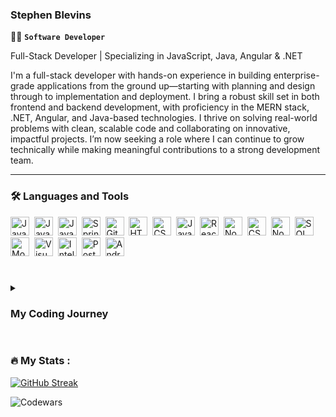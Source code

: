 ### Stephen Blevins

:man_technologist: **`Software Developer`**

Full-Stack Developer | Specializing in JavaScript, Java, Angular & .NET

I'm a full-stack developer with hands-on experience in building enterprise-grade applications from the ground up—starting with planning and design through to implementation and deployment. I bring a robust skill set in both frontend and backend development, with proficiency in the MERN stack, .NET, Angular, and Java-based technologies. I thrive on solving real-world problems with clean, scalable code and collaborating on innovative, impactful projects. I’m now seeking a role where I can continue to grow technically while making meaningful contributions to a strong development team.

---

### :hammer_and_wrench: Languages and Tools

<div>
  <img alt="Java" width="30px" src="https://cdn.jsdelivr.net/gh/devicons/devicon/icons/dot-net/dot-net-original-wordmark.svg" />&nbsp;
  <img alt="Java" width="30px" src="https://cdn.jsdelivr.net/gh/devicons/devicon/icons/angular/angular-original.svg" />&nbsp;
<img alt="Java" width="30px" src="https://cdn.jsdelivr.net/gh/devicons/devicon/icons/java/java-original.svg" />&nbsp;
<img alt="Spring" width="30px" src="https://cdn.jsdelivr.net/gh/devicons/devicon/icons/spring/spring-original.svg" />&nbsp;
<img alt="Git" width="30px" src="https://cdn.jsdelivr.net/gh/devicons/devicon/icons/git/git-original.svg" />&nbsp;
<img alt="HTML5" width="30px" src="https://cdn.jsdelivr.net/gh/devicons/devicon/icons/html5/html5-plain.svg" />&nbsp;
<img alt="CSS3" width="30px" src="https://cdn.jsdelivr.net/gh/devicons/devicon/icons/css3/css3-plain.svg" />&nbsp;
<img alt="JavaScript" width="30px" src="https://cdn.jsdelivr.net/gh/devicons/devicon/icons/javascript/javascript-plain.svg" />&nbsp;
<img alt="React" width="30px" src="https://cdn.jsdelivr.net/gh/devicons/devicon/icons/react/react-original.svg" />&nbsp;
<img alt="Node" width="30px" src="https://cdn.jsdelivr.net/gh/devicons/devicon/icons/nodejs/nodejs-original.svg" />&nbsp;
<img alt="CSharp" width="30px" src="https://cdn.jsdelivr.net/gh/devicons/devicon@latest/icons/csharp/csharp-original.svg" />&nbsp;
<img alt="Node" width="30px" src="https://cdn.jsdelivr.net/gh/devicons/devicon@latest/icons/unity/unity-original.svg" />&nbsp;         
<img alt="SQL" width="30px" src="https://cdn.jsdelivr.net/gh/devicons/devicon@latest/icons/azuresqldatabase/azuresqldatabase-original.svg" />&nbsp;
<img alt="MongoDB" width="30px" src="https://cdn.jsdelivr.net/gh/devicons/devicon@latest/icons/mongodb/mongodb-original.svg" />&nbsp;
<img alt="Visual Studio" width="30px" src="https://cdn.jsdelivr.net/gh/devicons/devicon@latest/icons/visualstudio/visualstudio-original.svg" />&nbsp;
<img alt="Intelli J" width="30px" src="https://cdn.jsdelivr.net/gh/devicons/devicon@latest/icons/intellij/intellij-original.svg" />&nbsp;
<img alt="Postman" width="30px" src="https://cdn.jsdelivr.net/gh/devicons/devicon@latest/icons/postman/postman-original.svg" />&nbsp;
<img alt="Android Studio" width="30px" src="https://cdn.jsdelivr.net/gh/devicons/devicon@latest/icons/androidstudio/androidstudio-original.svg" />
</div> 





#

<details>
<summary><h3>My Coding Journey</h3></summary>
I began my coding journey by optimizing SEO for my real estate portfolio, which sparked a deep passion for software development. During the pandemic, I made the decision to pursue a career change and earned a Bachelor of Science in Computer Information Systems with a specialization in Software Programming.

Throughout my studies, I immersed myself in self-learning—starting with web development using HTML, CSS, and JavaScript, and advancing to modern frameworks like React and Node.js. In parallel, I discovered a strong interest in Java and object-oriented design through my coursework.

Most recently, I’ve been developing enterprise software using Angular and .NET technologies. I enjoy the challenge of learning new tools and building scalable, real-world applications. Whether it’s the front end or the back end, I love solving problems through code and am eager to continue growing in a full-time software development role. I’m also open to internship opportunities where I can contribute, learn, and make an impact.
</details>

#


### :fire: My Stats :

[![GitHub Streak](http://github-readme-streak-stats.herokuapp.com?user=sblevins-dev&theme=dark&background=000000)](https://git.io/streak-stats)



![Codewars](https://github.r2v.ch/codewars?user=sblevins-dev&top_languages=true&hide_clan=true&theme=gradient&animation=false)

<!--
**sblevins-dev/sblevins-dev** is a ✨ _special_ ✨ repository because its `README.md` (this file) appears on your GitHub profile.

Here are some ideas to get you started:

- 🔭 I’m currently working on ...
- 🌱 I’m currently learning ...
- 👯 I’m looking to collaborate on ...
- 🤔 I’m looking for help with ...
- 💬 Ask me about ...
- 📫 How to reach me: ...
- 😄 Pronouns: ...
- ⚡ Fun fact: ...
-->
